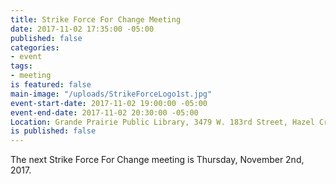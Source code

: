```yaml
---
title: Strike Force For Change Meeting
date: 2017-11-02 17:35:00 -05:00
published: false
categories:
- event
tags:
- meeting
is featured: false
main-image: "/uploads/StrikeForceLogo1st.jpg"
event-start-date: 2017-11-02 19:00:00 -05:00
event-end-date: 2017-11-02 20:30:00 -05:00
Location: Grande Prairie Public Library, 3479 W. 183rd Street, Hazel Crest, IL
is published: false
---
```


The next Strike Force For Change meeting is Thursday, November 2nd, 2017. 